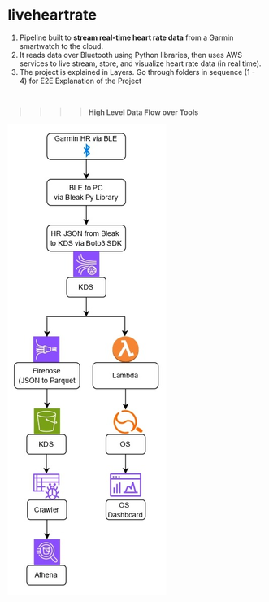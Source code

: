 # liveheartrate
1) Pipeline built to **stream real-time heart rate data** from a Garmin smartwatch to the cloud.
2) It reads data over Bluetooth using Python libraries, then uses AWS services to live stream, store, and visualize heart rate data (in real time).
3) The project is explained in Layers. Go through folders in sequence (1 - 4) for E2E Explanation of the Project

&nbsp;

>>>>**High Level Data Flow over Tools**

![High Level Data Flow over Tools](https://github.com/adiman1/liveheartrate/blob/0a2f8de1a3f68ac8a19e7b2890908e6a8047af2a/images/aws%20flow_page-0001.JPG)
